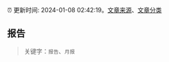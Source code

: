 :alarm_clock: 更新时间: 2024-01-08 02:42:19。[文章来源](/README.md)、[文章分类](/TAGS.md)

## 报告


> 关键字：`报告`、`月报`




